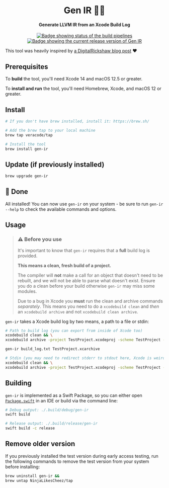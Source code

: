 <h1 align="center">
  <br>Gen IR 🧞‍♂️<br>
</h1>

<h4 align="center">
  Generate LLVM IR from an Xcode Build Log
</h4>

<p align="center">
 <a href="https://github.com/veracode/gen-ir/actions/workflows/build.yml">
    <img src="https://github.com/veracode/gen-ir/actions/workflows/build.yml/badge.svg?branch=main" alt="Badge showing status of the build pipelines"/>
  </a>
  <a href="">
    <img src="https://img.shields.io/github/v/release/veracode/gen-ir" alt="Badge showing the current release version of Gen IR"/>
  </a>
</p>

This tool was heavily inspired by [a DigitalRickshaw blog post](https://blog.digitalrickshaw.com/2016/03/14/dumping-the-swift-ast-for-an-ios-project-part-2.html) ❤️

## Prerequisites

To **build** the tool, you'll need Xcode 14 and macOS 12.5 or greater.

To **install and run** the tool, you'll need Homebrew, Xcode, and macOS 12 or greater.

## Install

```bash
# If you don't have brew installed, install it: https://brew.sh/

# Add the brew tap to your local machine
brew tap veracode/tap

# Install the tool
brew install gen-ir
```

## Update (if previously installed)

```bash
brew upgrade gen-ir
```

## 🎉 Done

All installed! You can now use `gen-ir` on your system - be sure to run `gen-ir --help` to check the available commands and options.

## Usage

> ### ⚠️ Before you use
>
>It's important to know that `gen-ir` requires that a **full** build log is provided.
>
>**This means a clean, fresh build of a project.**
>
>The compiler will **not** make a call for an object that doesn't need to be rebuilt, and we will not be able to parse what doesn't exist. Ensure you do a clean before your build otherwise `gen-ir` may miss some modules.
>
> Due to a bug in Xcode you **must** run the clean and archive commands _separately_. This means you need to do a `xcodebuild clean` and _then_ an `xcodebuild archive` and not `xcodebuild clean archive`.

`gen-ir` takes a Xcode build log by two means, a path to a file or stdin:

```bash
# Path to build log (you can export from inside of Xcode too)
xcodebuild clean && \
xcodebuild archive -project TestProject.xcodeproj -scheme TestProject -configuration Debug -destination generic/platform=iOS -archivePath TestProject.xcarchive > build_log.txt

gen-ir build_log.txt TestProject.xcarchive

# Stdin (you may need to redirect stderr to stdout here, Xcode is weird about writing to it sometimes)
xcodebuild clean && \
xcodebuild archive -project TestProject.xcodeproj -scheme TestProject -configuration Debug -destination generic/platform=iOS -archivePath TestProject.xcarchive | gen-ir - TestProject.xcarchive
```

## Building

`gen-ir` is implemented as a Swift Package, so you can either open [`Package.swift`](Package.swift) in an IDE or build via the command line:

```sh
# Debug output: ./.build/debug/gen-ir
swift build

# Release output: ./.build/release/gen-ir
swift build -c release
```

## Remove older version

If you previously installed the test version during early access testing, run the following commands to remove the test version from your system before installing:

 ```sh
brew uninstall gen-ir &&
brew untap NinjaLikesCheez/tap
```
